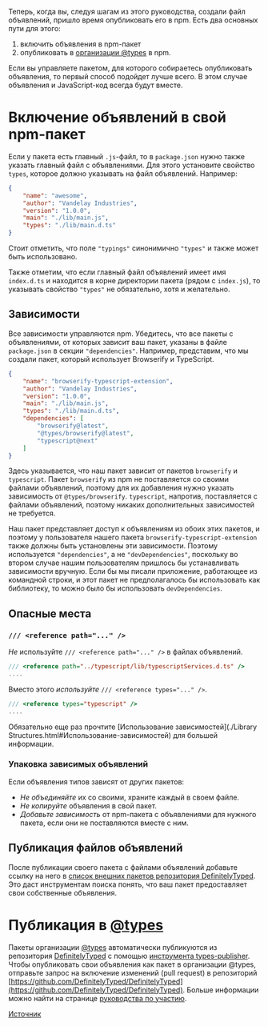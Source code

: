 Теперь, когда вы, следуя шагам из этого руководства, создали файл объявлений, пришло время опубликовать его в npm.
Есть два основных пути для этого:

1. включить объявления в npm-пакет
2. опубликовать в [организации @types](https://www.npmjs.com/~types) в npm.

Если вы управляете пакетом, для которого собираетесь опубликовать объявления, то первый способ подойдет лучше всего.
В этом случае объявления и JavaScript-код всегда будут вместе.

# Включение объявлений в свой npm-пакет

Если у пакета есть главный `.js`-файл, то в `package.json` нужно также указать главный файл с объявлениями.
Для этого установите свойство `types`, которое должно указывать на файл объявлений.
Например:

```json
{
    "name": "awesome",
    "author": "Vandelay Industries",
    "version": "1.0.0",
    "main": "./lib/main.js",
    "types": "./lib/main.d.ts"
}
```

Стоит отметить, что поле `"typings"` синонимично `"types"` и также может быть использовано.

Также отметим, что если главный файл объявлений имеет имя `index.d.ts` и находится в корне директории пакета (рядом с `index.js`), то указывать свойство `"types"` не обязательно, хотя и желательно.

## Зависимости

Все зависимости управляются npm.
Убедитесь, что все пакеты с объявлениями, от которых зависит ваш пакет, указаны в файле `package.json` в секции `"dependencies"`.
Например, представим, что мы создали пакет, который использует Browserify и TypeScript.

```json
{
    "name": "browserify-typescript-extension",
    "author": "Vandelay Industries",
    "version": "1.0.0",
    "main": "./lib/main.js",
    "types": "./lib/main.d.ts",
    "dependencies": [
        "browserify@latest",
        "@types/browserify@latest",
        "typescript@next"
    ]
}
```

Здесь указывается, что наш пакет зависит от пакетов `browserify` и `typescript`.
Пакет `browserify` из npm не поставляется со своими файлами объявлений, поэтому для их добавления нужно указать зависимость от `@types/browserify`.
`typescript`, напротив, поставляется с файлами объявлений, поэтому никаких дополнительных зависимостей не требуется.

Наш пакет представляет доступ к объявлениям из обоих этих пакетов, и поэтому у пользователя нашего пакета `browserify-typescript-extension` также должны быть установлены эти зависимости.
Поэтому используется `"dependencies"`, а не `"devDependencies"`, поскольку во втором случае нашим пользователям пришлось бы устанавливать зависимости вручную.
Если бы мы писали приложение, работающее из командной строки, и этот пакет не предполагалось бы использовать как библиотеку, то можно было бы использовать `devDependencies`.

## Опасные места

### `/// <reference path="..." />`

*Не* используйте `/// <reference path="..." />` в файлах объявлений.

```ts
/// <reference path="../typescript/lib/typescriptServices.d.ts" />
....
```

Вместо этого *используйте* `/// <reference types="..." />`.

```ts
/// <reference types="typescript" />
....
```

Обязательно еще раз прочтите [Использование зависимостей](./Library Structures.html#Использование-зависимостей) для большей информации.

### Упаковка зависимых объявлений

Если объявления типов зависят от других пакетов:

* *Не объединяйте* их со своими, храните каждый в своем файле.
* *Не копируйте* объявления в свой пакет.
* *Добавьте зависимость* от npm-пакета с объявлениями для нужного пакета, если они не поставляются вместе с ним.

## Публикация файлов объявлений

После публикации своего пакета с файлами объявлений добавьте ссылку на него в [список внешних пакетов репозитория DefinitelyTyped](https://github.com/DefinitelyTyped/DefinitelyTyped/blob/types-2.0/notNeededPackages.json).
Это даст инструментам поиска понять, что ваш пакет предоставляет свои собственные объявления.

# Публикация в [@types](https://www.npmjs.com/~types)

Пакеты организации [@types](https://www.npmjs.com/~types) автоматически публикуются из репозитория [DefinitelyTyped](https://github.com/DefinitelyTyped/DefinitelyTyped) с помощью [инструмента types-publisher](https://github.com/Microsoft/types-publisher).
Чтобы опубликовать свои объявления как пакет в организации @types, отправьте запрос на включение изменений (pull request) в репозиторий [https://github.com/DefinitelyTyped/DefinitelyTyped](https://github.com/DefinitelyTyped/DefinitelyTyped).
Больше информации можно найти на странице [руководства по участию](http://definitelytyped.org/guides/contributing.html).

[Источник](http://typescript-lang.ru/docs/declaration%20files/Publishing.html)